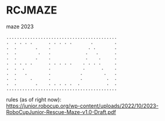 # RCJMAZE

maze 2023 

```
..........................................
.  . . . .      . . . . .       .        .
.  .       .    .              . .       .
.  .        .   .             .   .      .
.  .       .    .             .    .     .
.  . . . .      . . . . .    . . . .     .
.  .  .         .            .      .    .
.  .   .        .           .        .   .
.  .     .      .           .         .  .
.  .       .    . . . . .  .          .  .
..........................................

```

rules (as of right now):  
https://junior.robocup.org/wp-content/uploads/2022/10/2023-RoboCupJunior-Rescue-Maze-v1.0-Draft.pdf 
